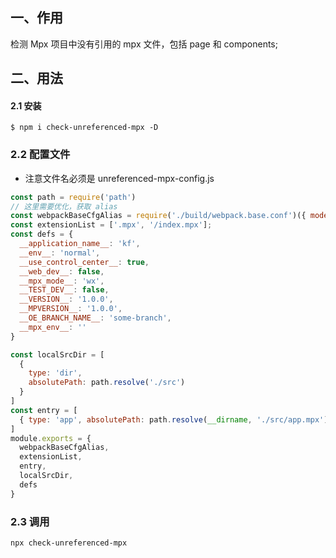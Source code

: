 ## 一、作用
检测 Mpx 项目中没有引用的 mpx 文件，包括 page 和 components;

## 二、用法

#### 2.1 安装

```shell
$ npm i check-unreferenced-mpx -D
```

### 2.2 配置文件
+ 注意文件名必须是 unreferenced-mpx-config.js
```js
const path = require('path')
// 这里需要优化，获取 alias
const webpackBaseCfgAlias = require('./build/webpack.base.conf')({ mode: 'wx' }).resolve.alias;
const extensionList = ['.mpx', '/index.mpx'];
const defs = {
  __application_name__: 'kf',
  __env__: 'normal',
  __use_control_center__: true,
  __web_dev__: false,
  __mpx_mode__: 'wx',
  __TEST_DEV__: false,
  __VERSION__: '1.0.0',
  __MPVERSION__: '1.0.0',
  __OE_BRANCH_NAME__: 'some-branch',
  __mpx_env__: ''
}

const localSrcDir = [
  {
    type: 'dir',
    absolutePath: path.resolve('./src')
  }
]
const entry = [
  { type: 'app', absolutePath: path.resolve(__dirname, './src/app.mpx') }
]
module.exports = {
  webpackBaseCfgAlias,
  extensionList,
  entry,
  localSrcDir,
  defs
}
```

### 2.3 调用

```shell
npx check-unreferenced-mpx
```
